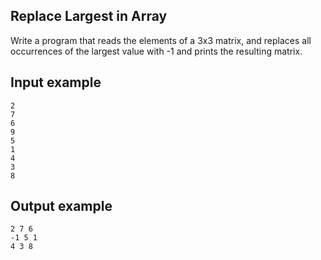 ## Replace Largest in Array

Write a program that reads the elements of a 3x3 matrix, and replaces all occurrences of the largest value with -1 and prints the resulting matrix.

## Input example

    2
    7
    6
    9
    5
    1
    4
    3
    8

## Output example

    2 7 6
    -1 5 1
    4 3 8
